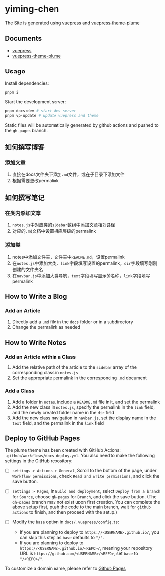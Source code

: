 # yiming-chen

The Site is generated using [vuepress](https://vuepress.vuejs.org/) and [vuepress-theme-plume](https://github.com/pengzhanbo/vuepress-theme-plume)

## Documents

- [vuepress](https://vuepress.vuejs.org/)
- [vuepress-theme-plume](https://theme-plume.vuejs.press/)


## Usage

Install dependencies:

```sh
pnpm i
```

Start the development server:

```sh
pnpm docs:dev # start dev server
pnpm vp-update # update vuepress and theme
```

Static files will be automatically generated by github actions and pushed to the `gh-pages` branch.

## 如何撰写博客

### 添加文章

1. 直接在docs文件夹下添加`.md`文件，或在子目录下添加文件
2. 根据需要更改permalink

## 如何撰写笔记

### 在类内添加文章

1. `notes.js`中对应类的`sidebar`数组中添加文章相对路径
2. 对应的`.md`文档中设置相应层级的permalink

### 添加类

1. notes中添加文件夹，文件夹中`README.md`，设置permalink
2. 在`notes.js`中添加大类，`link`字段填写设置的permalink，`dir`字段填写刚刚创建的文件夹名
3. 在`navbar.js`中添加大类导航，`text`字段填写显示的名称，`link`字段填写permalink

## How to Write a Blog

### Add an Article

1. Directly add a `.md` file in the `docs` folder or in a subdirectory
2. Change the permalink as needed

## How to Write Notes

### Add an Article within a Class

1. Add the relative path of the article to the `sidebar` array of the corresponding class in `notes.js`
2. Set the appropriate permalink in the corresponding `.md` document

### Add a Class

1. Add a folder in `notes`, include a `README.md` file in it, and set the permalink
2. Add the new class in `notes.js`, specify the permalink in the `link` field, and the newly created folder name in the `dir` field
3. Add the new class navigation in `navbar.js`, set the display name in the `text` field, and the permalink in the `link` field


## Deploy to GitHub Pages

The plume theme has been created with GitHub Actions: `.github/workflows/docs-deploy.yml`. You also need to make the following settings in the GitHub repository:

- [ ] `settings > Actions > General`, Scroll to the bottom of the page, under `Workflow permissions`, check `Read and write permissions`, and click the save button.

- [ ] `settings > Pages`, In `Build and deployment`, select `Deploy from a branch` for `Source`, choose `gh-pages` for `Branch`, and click the save button.
  (The `gh-pages` branch may not exist upon first creation. You can complete the above setup first, push the code to the main branch, wait for `github actions` to finish, and then proceed with the setup.)

- [ ] Modify the `base` option in `docs/.vuepress/config.ts`:
  - If you are planning to deploy to `https://<USERNAME>.github.io/`, you can skip this step as `base` defaults to `"/"`.
  - If you are planning to deploy to `https://<USERNAME>.github.io/<REPO>/`, meaning your repository URL is `https://github.com/<USERNAME>/<REPO>`, set `base` to `"/<REPO>/"`.

To customize a domain name, please refer to [Github Pages](https://docs.github.com/zh/pages/configuring-a-custom-domain-for-your-github-pages-site/about-custom-domains-and-github-pages)

